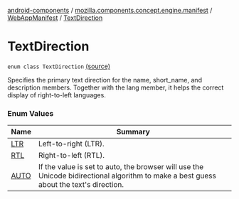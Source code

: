 [android-components](../../../index.md) / [mozilla.components.concept.engine.manifest](../../index.md) / [WebAppManifest](../index.md) / [TextDirection](./index.md)

# TextDirection

`enum class TextDirection` [(source)](https://github.com/mozilla-mobile/android-components/blob/master/components/concept/engine/src/main/java/mozilla/components/concept/engine/manifest/WebAppManifest.kt#L151)

Specifies the primary text direction for the name, short_name, and description members. Together with the lang
member, it helps the correct display of right-to-left languages.

### Enum Values

| Name | Summary |
|---|---|
| [LTR](-l-t-r.md) | Left-to-right (LTR). |
| [RTL](-r-t-l.md) | Right-to-left (RTL). |
| [AUTO](-a-u-t-o.md) | If the value is set to auto, the browser will use the Unicode bidirectional algorithm to make a best guess about the text's direction. |
